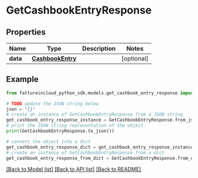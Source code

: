 # GetCashbookEntryResponse



## Properties

Name | Type | Description | Notes
------------ | ------------- | ------------- | -------------
**data** | [**CashbookEntry**](CashbookEntry.md) |  | [optional] 

## Example

```python
from fattureincloud_python_sdk.models.get_cashbook_entry_response import GetCashbookEntryResponse

# TODO update the JSON string below
json = "{}"
# create an instance of GetCashbookEntryResponse from a JSON string
get_cashbook_entry_response_instance = GetCashbookEntryResponse.from_json(json)
# print the JSON string representation of the object
print(GetCashbookEntryResponse.to_json())

# convert the object into a dict
get_cashbook_entry_response_dict = get_cashbook_entry_response_instance.to_dict()
# create an instance of GetCashbookEntryResponse from a dict
get_cashbook_entry_response_from_dict = GetCashbookEntryResponse.from_dict(get_cashbook_entry_response_dict)
```
[[Back to Model list]](../README.md#documentation-for-models) [[Back to API list]](../README.md#documentation-for-api-endpoints) [[Back to README]](../README.md)


